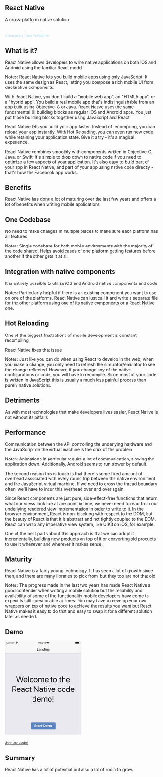 ## React Native
A cross-platform native solution
<br /><br /> <br />
<span style="color:lightBlue"><small>Created by Kara Waldemer</small></span>



## What is it?

React Native allows developers to write native applications on both iOS and Android using the familiar React model

Notes:
React Native lets you build mobile apps using only JavaScript. It uses the same design as React, letting you compose a rich mobile UI from declarative components.

With React Native, you don't build a "mobile web app", an "HTML5 app", or a "hybrid app". You build a real mobile app that's indistinguishable from an app built using Objective-C or Java. React Native uses the same fundamental UI building blocks as regular iOS and Android apps. You just put those building blocks together using JavaScript and React.

React Native lets you build your app faster. Instead of recompiling, you can reload your app instantly. With Hot Reloading, you can even run new code while retaining your application state. Give it a try - it's a magical experience.

React Native combines smoothly with components written in Objective-C, Java, or Swift. It's simple to drop down to native code if you need to optimize a few aspects of your application. It's also easy to build part of your app in React Native, and part of your app using native code directly - that's how the Facebook app works.



## Benefits

React Native has done a lot of maturing over the last few years and offers a lot of benefits when writing mobile applications


## One Codebase

No need to make changes in multiple places to make sure each platform has all features.

Notes:
Single codebase for both mobile environments with the majority of the code shared.
Helps avoid cases of one platform getting features before another if the other gets it at all.


## Integration with native components

It is entirely possible to utilize iOS and Android native components and code

Notes:
Particularly helpful if there is an existing component you want to use on one of the platforms. React Native can just call it and write a separate file for the other platform using one of its native components or a React Native one.


## Hot Reloading

One of the biggest frustrations of mobile development is constant recompiling

React Native fixes that issue

Notes:
Just like you can do when using React to develop in the web, when you make a change, you only need to refresh the simulator/emulator to see the change reflected. However, if you change any of the native configurations or code, you will have to recompile. Since most of your code is written in JavaScript this is usually a much less painful process than purely native solutions.



## Detriments

As with most technologies that make developers lives easier, React Native is not without its pitfalls


## Performance

Communication between the API controlling the underlying hardware and the JavaScript on the virtual machine is the crux of the problem

Notes:
Animations in particular require a lot of communication, slowing the application down.
Additionally, Android seems to run slower by default.

The second reason this is tough is that there's some fixed amount of overhead associated with every round trip between the native environment and the JavaScript virtual machine. If we need to cross the thread boundary often, we'll have to incur this overhead over and over again.

Since React components are just pure, side-effect-free functions that return what our views look like at any point in time, we never need to read from our underlying rendered view implementation in order to write to it. In the browser environment, React is non-blocking with respect to the DOM, but the beauty of React is that it is abstract and not tightly coupled to the DOM. React can wrap any imperative view system, like UIKit on iOS, for example.

One of the best parts about this approach is that we can adopt it incrementally, building new products on top of it or converting old products to use it whenever and wherever it makes sense.


## Maturity

React Native is a fairly young technology. It has seen a lot of growth since then, and there are many libraries to pick from, but they too are not that old

Notes:
The progress made in the last two years has made React Native a good contender when writing a mobile solution but the reliability and availability of some of the functionality mobile developers have come to expect is still questionable at times. You may have to develop your own wrappers on top of native code to achieve the results you want but React Native makes it easy to do that and easy to swap it for a different solution later as needed.



## Demo

![Demo Screenshot](./reactNativeDemo.png)

<small>[See the code!](https://github.com/KaraWaldemer/reactNativeDemo)</small>



## Summary

React Native has a lot of potential but also a lot of room to grow.
